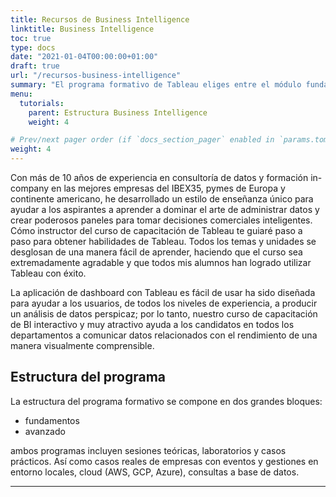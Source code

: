 ```yaml
---
title: Recursos de Business Intelligence
linktitle: Business Intelligence
toc: true
type: docs
date: "2021-01-04T00:00:00+01:00"
draft: true
url: "/recursos-business-intelligence"
summary: "El programa formativo de Tableau eliges entre el módulo fundamentos y avanzado a empresas, autónomos y clases privadas en modalidad remoto o presencial."
menu:
  tutorials:
    parent: Estructura Business Intelligence
    weight: 4

# Prev/next pager order (if `docs_section_pager` enabled in `params.toml`)
weight: 4
---
```


Con más de 10 años de experiencia en consultoría de datos y formación in-company en las mejores empresas del IBEX35, pymes de Europa y continente americano, he desarrollado un estilo de enseñanza único para ayudar a los aspirantes a aprender a dominar el arte de administrar datos y crear poderosos paneles para tomar decisiones comerciales inteligentes. Cómo instructor del curso de capacitación de Tableau te guiaré paso a paso para obtener habilidades de Tableau. Todos los temas y unidades se desglosan de una manera fácil de aprender, haciendo que el curso sea extremadamente agradable y que todos mis alumnos han logrado utilizar Tableau con éxito.

La aplicación de dashboard con Tableau es fácil de usar ha sido diseñada para ayudar a los usuarios, de todos los niveles de experiencia, a producir un análisis de datos perspicaz; por lo tanto, nuestro curso de capacitación de BI interactivo y muy atractivo ayuda a los candidatos en todos los departamentos a comunicar datos relacionados con el rendimiento de una manera visualmente comprensible.


## Estructura del programa 

La estructura del programa formativo se compone en dos grandes bloques:
- fundamentos
- avanzado

ambos programas incluyen sesiones teóricas, laboratorios y casos prácticos. Así como casos reales de empresas con eventos y gestiones en entorno locales, cloud (AWS, GCP, Azure), consultas a base de datos.

* * *

#

